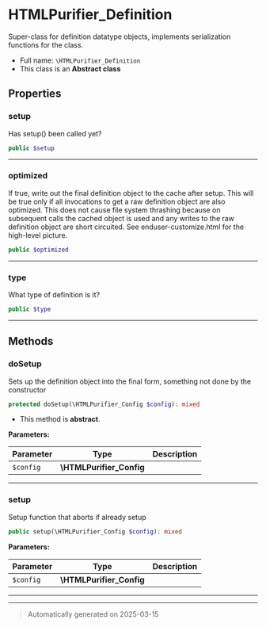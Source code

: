 
# HTMLPurifier_Definition

Super-class for definition datatype objects, implements serialization
functions for the class.



* Full name: `\HTMLPurifier_Definition`
* This class is an **Abstract class**



## Properties


### setup

Has setup() been called yet?

```php
public $setup
```






***

### optimized

If true, write out the final definition object to the cache after
setup.  This will be true only if all invocations to get a raw
definition object are also optimized.  This does not cause file
system thrashing because on subsequent calls the cached object
is used and any writes to the raw definition object are short
circuited.  See enduser-customize.html for the high-level
picture.

```php
public $optimized
```






***

### type

What type of definition is it?

```php
public $type
```






***

## Methods


### doSetup

Sets up the definition object into the final form, something
not done by the constructor

```php
protected doSetup(\HTMLPurifier_Config $config): mixed
```




* This method is **abstract**.



**Parameters:**

| Parameter | Type | Description |
|-----------|------|-------------|
| `$config` | **\HTMLPurifier_Config** |  |





***

### setup

Setup function that aborts if already setup

```php
public setup(\HTMLPurifier_Config $config): mixed
```








**Parameters:**

| Parameter | Type | Description |
|-----------|------|-------------|
| `$config` | **\HTMLPurifier_Config** |  |





***


***
> Automatically generated on 2025-03-15
